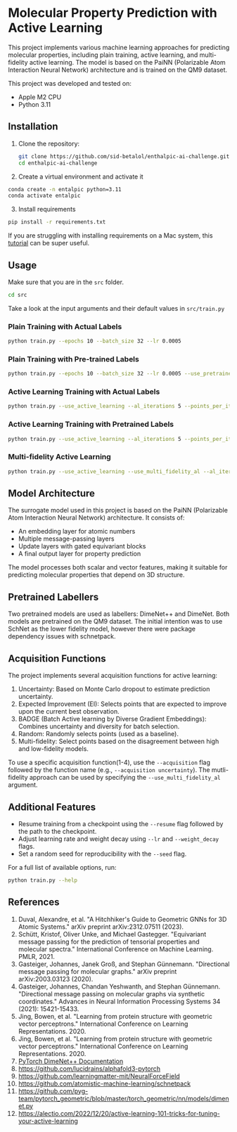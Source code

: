 # Molecular Property Prediction with Active Learning

This project implements various machine learning approaches for predicting molecular properties, including plain training, active learning, and multi-fidelity active learning. The model is based on the PaiNN (Polarizable Atom Interaction Neural Network) architecture and is trained on the QM9 dataset.

This project was developed and tested on:
- Apple M2 CPU
- Python 3.11

## Installation

1. Clone the repository:
   ```bash
   git clone https://github.com/sid-betalol/enthalpic-ai-challenge.git
   cd enthalpic-ai-challenge
   ```
2. Create a virtual environment and activate it
  ```bash
  conda create -n entalpic python=3.11
  conda activate entalpic
  ```
3. Install requirements
  ```bash
  pip install -r requirements.txt
  ```
If you are struggling with installing requirements on a Mac system, this [tutorial](https://youtu.be/UuMjJVqCMQo?si=HE7HxDa2pdSKjCRX) can be super useful.

## Usage
Make sure that you are in the `src` folder. 
```bash
cd src
```
Take a look at the input arguments and their default values in `src/train.py`

### Plain Training with Actual Labels
```bash
python train.py --epochs 10 --batch_size 32 --lr 0.0005
```
### Plain Training with Pre-trained Labels
```bash
python train.py --epochs 10 --batch_size 32 --lr 0.0005 --use_pretrained_labels
```
### Active Learning Training with Actual Labels
```bash
python train.py --use_active_learning --al_iterations 5 --points_per_iter 100 --acquisition uncertainty --use_al_true_labels
```
### Active Learning Training with Pretrained Labels
```bash
python train.py --use_active_learning --al_iterations 5 --points_per_iter 100 --acquisition uncertainty
```
### Multi-fidelity Active Learning
```bash
python train.py --use_active_learning --use_multi_fidelity_al --al_iterations 5 --points_per_iter 100
```

## Model Architecture
The surrogate model used in this project is based on the PaiNN (Polarizable Atom Interaction Neural Network) architecture. It consists of:

* An embedding layer for atomic numbers
* Multiple message-passing layers
* Update layers with gated equivariant blocks
* A final output layer for property prediction

The model processes both scalar and vector features, making it suitable for predicting molecular properties that depend on 3D structure.

## Pretrained Labellers
Two pretrained models are used as labellers: DimeNet++ and DimeNet. Both models are pretrained on the QM9 dataset. The initial intention was to use SchNet as the lower fidelity model, however there were package dependency issues with schnetpack.

## Acquisition Functions
The project implements several acquisition functions for active learning:

1. Uncertainty: Based on Monte Carlo dropout to estimate prediction uncertainty.
2. Expected Improvement (EI): Selects points that are expected to improve upon the current best observation.
3. BADGE (Batch Active learning by Diverse Gradient Embeddings): Combines uncertainty and diversity for batch selection.
4. Random: Randomly selects points (used as a baseline).
5. Multi-fidelity: Select points based on the disagreement between high and low-fidelity models.

To use a specific acquisition function(1-4), use the `--acquisition` flag followed by the function name (e.g., `--acquisition uncertainty`). The mutli-fidelity approach can be used by specifying the `--use_multi_fidelity_al` argument.

## Additional Features
* Resume training from a checkpoint using the `--resume` flag followed by the path to the checkpoint.
* Adjust learning rate and weight decay using `--lr` and `--weight_decay` flags.
* Set a random seed for reproducibility with the `--seed` flag.

For a full list of available options, run:
```bash
python train.py --help
```

## References
1. Duval, Alexandre, et al. "A Hitchhiker's Guide to Geometric GNNs for 3D Atomic Systems." arXiv preprint arXiv:2312.07511 (2023).
2. Schütt, Kristof, Oliver Unke, and Michael Gastegger. "Equivariant message passing for the prediction of tensorial properties and molecular spectra." International Conference on Machine Learning. PMLR, 2021.
3. Gasteiger, Johannes, Janek Groß, and Stephan Günnemann. "Directional message passing for molecular graphs." arXiv preprint arXiv:2003.03123 (2020).
4. Gasteiger, Johannes, Chandan Yeshwanth, and Stephan Günnemann. "Directional message passing on molecular graphs via synthetic coordinates." Advances in Neural Information Processing Systems 34 (2021): 15421-15433.
5. Jing, Bowen, et al. "Learning from protein structure with geometric vector perceptrons." International Conference on Learning Representations. 2020.
6. Jing, Bowen, et al. "Learning from protein structure with geometric vector perceptrons." International Conference on Learning Representations. 2020.
7. [PyTorch DimeNet++ Documentation](https://pytorch-geometric.readthedocs.io/en/latest/generated/torch_geometric.nn.models.DimeNetPlusPlus.html#torch_geometric.nn.models.DimeNetPlusPlus)
8. https://github.com/lucidrains/alphafold3-pytorch
9. https://github.com/learningmatter-mit/NeuralForceField
10. https://github.com/atomistic-machine-learning/schnetpack
11. https://github.com/pyg-team/pytorch_geometric/blob/master/torch_geometric/nn/models/dimenet.py
12. https://alectio.com/2022/12/20/active-learning-101-tricks-for-tuning-your-active-learning
